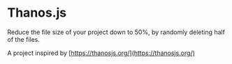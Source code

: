 # Thanos.js

Reduce the file size of your project down to 50%, by randomly deleting half of the files.

A project inspired by [https://thanosjs.org/](https://thanosjs.org/)

